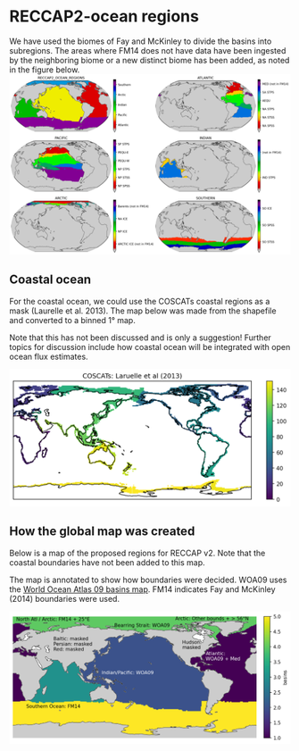 # RECCAP2-ocean regions 

We have used the biomes of Fay and McKinley to divide the basins into subregions. 
The areas where FM14 does not have data have been ingested by the neighboring biome or a new distinct biome has been added, as noted in the figure below. 
![](img/regions_subregions.png)


## Coastal ocean

For the coastal ocean, we could use the COSCATs coastal regions as a mask (Laurelle et al. 2013). The map below was made from the shapefile and converted to a binned 1° map. 

Note that this has not been discussed and is only a suggestion! Further topics for discussion include how coastal ocean will be integrated with open ocean flux estimates. 

![coasts](img/coasts.png)

## How the global map was created
Below is a map of the proposed regions for RECCAP v2. Note that the coastal boundaries have not been added to this map. 

The map is annotated to show how boundaries were decided. WOA09 uses the [World Ocean Atlas 09 basins map](https://iridl.ldeo.columbia.edu/SOURCES/.NOAA/.NODC/.WOA09/.Masks/.basin/data.nc). FM14 indicates Fay and McKinley (2014) boundaries were used. 

![bas_all](img/basin_all.png)

